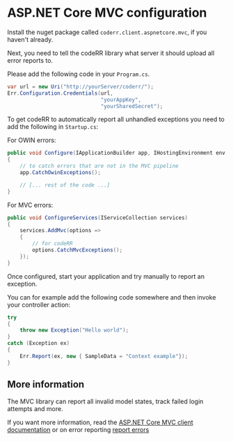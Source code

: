 ASP.NET Core MVC configuration
==============================

Install the nuget package called `coderr.client.aspnetcore.mvc`, if you haven't already.

Next, you need to tell the codeRR library what server it should upload all error reports to.

Please add the following code in your `Program.cs`.

```csharp
var url = new Uri("http://yourServer/coderr/");
Err.Configuration.Credentials(url, 
                              "yourAppKey", 
                              "yourSharedSecret");
```

To get codeRR to automatically report all unhandled exceptions you need to add the following in `Startup.cs`:

For OWIN errors:

```csharp
public void Configure(IApplicationBuilder app, IHostingEnvironment env, ILoggerFactory loggerFactory)
{
    // to catch errors that are not in the MVC pipeline
    app.CatchOwinExceptions();

    // [... rest of the code ...]
}
```

For MVC errors:

```csharp
public void ConfigureServices(IServiceCollection services)
{
    services.AddMvc(options =>
    {
        // for codeRR
        options.CatchMvcExceptions();
    });
}
```

Once configured, start your application and try manually to report an exception.

You can for example add the following code somewhere and then invoke your controller action:

```csharp
try
{
    throw new Exception("Hello world");
}
catch (Exception ex)
{
    Err.Report(ex, new { SampleData = "Context example"});
}
```

## More information

The MVC library can report all invalid model states, track failed login attempts and more.

If you want more information, read the [ASP.NET Core MVC client documentation](index.md) or on error reporting [report errors](../../gettingstarted.md)
